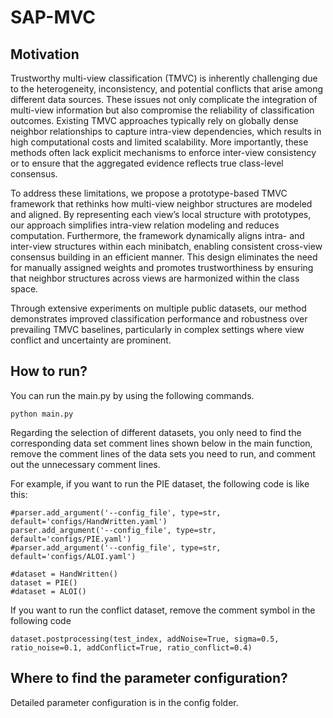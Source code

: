 # SAP-MVC

## Motivation
Trustworthy multi-view classification (TMVC) is inherently challenging due to the heterogeneity, inconsistency, and potential conflicts that arise among different data sources. These issues not only complicate the integration of multi-view information but also compromise the reliability of classification outcomes. Existing TMVC approaches typically rely on globally dense neighbor relationships to capture intra-view dependencies, which results in high computational costs and limited scalability. More importantly, these methods often lack explicit mechanisms to enforce inter-view consistency or to ensure that the aggregated evidence reflects true class-level consensus.

To address these limitations, we propose a prototype-based TMVC framework that rethinks how multi-view neighbor structures are modeled and aligned. By representing each view’s local structure with prototypes, our approach simplifies intra-view relation modeling and reduces computation. Furthermore, the framework dynamically aligns intra- and inter-view structures within each minibatch, enabling consistent cross-view consensus building in an efficient manner. This design eliminates the need for manually assigned weights and promotes trustworthiness by ensuring that neighbor structures across views are harmonized within the class space.

Through extensive experiments on multiple public datasets, our method demonstrates improved classification performance and robustness over prevailing TMVC baselines, particularly in complex settings where view conflict and uncertainty are prominent.

## How to run?

You can run the main.py by using the following commands.
    
    python main.py

Regarding the selection of different datasets, you only need to find the corresponding data set comment lines shown below in the main function, remove the comment lines of the data sets you need to run, and comment out the unnecessary comment lines.

For example, if you want to run the PIE dataset, the following code is like this:

    #parser.add_argument('--config_file', type=str, default='configs/HandWritten.yaml') 
    parser.add_argument('--config_file', type=str, default='configs/PIE.yaml')
    #parser.add_argument('--config_file', type=str, default='configs/ALOI.yaml')

    #dataset = HandWritten()
    dataset = PIE()
    #dataset = ALOI()

If you want to run the conflict dataset, remove the comment symbol in the following code

    dataset.postprocessing(test_index, addNoise=True, sigma=0.5, ratio_noise=0.1, addConflict=True, ratio_conflict=0.4)

## Where to find the parameter configuration?

Detailed parameter configuration is in the config folder.

